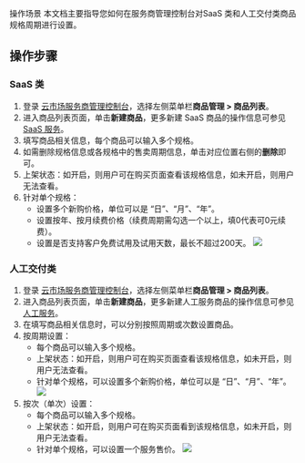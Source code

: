 操作场景
本文档主要指导您如何在服务商管理控制台对SaaS 类和人工交付类商品规格周期进行设置。

## 操作步骤

### SaaS 类

1. 登录 [云市场服务商管理控制台](https://console.cloud.tencent.com/serviceprovider/info)，选择左侧菜单栏**商品管理 > 商品列表**。
1. 进入商品列表页面，单击**新建商品**，更多新建 SaaS 商品的操作信息可参见 [SaaS 服务](https://cloud.tencent.com/document/product/306/3030)。
1. 填写商品相关信息，每个商品可以输入多个规格。
2. 如需删除规格信息或各规格中的售卖周期信息，单击对应位置右侧的**删除**即可。
3. 上架状态：如开启，则用户可在购买页面查看该规格信息，如未开启，则用户无法查看。
4. 针对单个规格：
	- 设置多个新购价格，单位可以是 “日”、“月”、“年”。
	- 设置按年、按月续费价格（续费周期需勾选一个以上，填0代表可0元续费）。
	- 设置是否支持客户免费试用及试用天数，最长不超过200天。
![](https://qcloudimg.tencent-cloud.cn/raw/afd7bce99714d1811247ebf0ed21bec1.png)

### 人工交付类

1. 登录 [云市场服务商管理控制台](https://console.cloud.tencent.com/serviceprovider/info)，选择左侧菜单栏**商品管理 > 商品列表**。
2. 进入商品列表页面，单击**新建商品**，更多新建人工服务商品的操作信息可参见 [人工服务](https://cloud.tencent.com/document/product/306/3029)。
3. 在填写商品相关信息时，可以分别按照周期或次数设置商品。
4. 按周期设置：
	- 每个商品可以输入多个规格。
	- 上架状态：如开启，则用户可在购买页面查看该规格信息，如未开启，则用户无法查看。
	- 针对单个规格，可以设置多个新购价格，单位可以是 “日”、“月”、“年”。
![](https://qcloudimg.tencent-cloud.cn/raw/94a3f645e5b0e0b0e6e026c16049188c.png)
5. 按次（单次）设置：
	- 每个商品可以输入多个规格。
	- 上架状态：如开启，则用户可在购买页面看到该规格信息，如未开启，则用户无法查看。
	- 针对单个规格，可以设置一个服务售价。
![](https://qcloudimg.tencent-cloud.cn/raw/edfbbc7c7dc89f47900388a18092e140.png)

